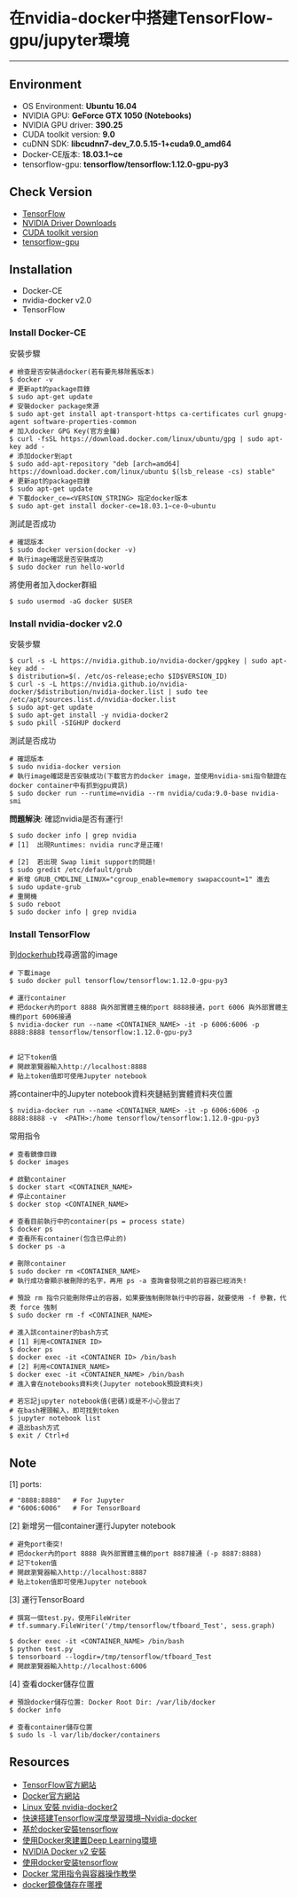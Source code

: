 # 在nvidia-docker中搭建TensorFlow-gpu/jupyter環境
---
## Environment
- OS Environment: **Ubuntu 16.04**
- NVIDIA GPU: **GeForce GTX 1050 (Notebooks)**
- NVIDIA GPU driver: **390.25**
- CUDA toolkit version: **9.0**
- cuDNN SDK: **libcudnn7-dev_7.0.5.15-1+cuda9.0_amd64**
- Docker-CE版本: **18.03.1~ce**
- tensorflow-gpu: **tensorflow/tensorflow:1.12.0-gpu-py3**

## Check Version
- [TensorFlow](https://www.tensorflow.org/install/gpu?hl=zh_tw)
- [NVIDIA Driver Downloads](https://www.nvidia.com/download/index.aspx?lang=en-us)
- [CUDA toolkit version](https://docs.nvidia.com/deploy/cuda-compatibility/index.html#binary-compatibility__table-toolkit-driver)
- [tensorflow-gpu](https://www.tensorflow.org/install/source?hl=zh-cn#linux)

## Installation
- Docker-CE
- nvidia-docker v2.0
- TensorFlow

### Install Docker-CE
安裝步驟

	# 檢查是否安裝過docker(若有要先移除舊版本) 
	$ docker -v 
	# 更新apt的package目錄
	$ sudo apt-get update
	# 安裝docker package來源
    $ sudo apt-get install apt-transport-https ca-certificates curl gnupg-agent software-properties-common
    # 加入docker GPG Key(官方金鑰)
    $ curl -fsSL https://download.docker.com/linux/ubuntu/gpg | sudo apt-key add -
	# 添加docker到apt
    $ sudo add-apt-repository "deb [arch=amd64] https://download.docker.com/linux/ubuntu $(lsb_release -cs) stable"
	# 更新apt的package目錄
	$ sudo apt-get update
	# 下載docker_ce=<VERSION_STRING> 指定docker版本
	$ sudo apt-get install docker-ce=18.03.1~ce-0~ubuntu

測試是否成功

	# 確認版本
	$ sudo docker version(docker -v)
	# 執行image確認是否安裝成功
	$ sudo docker run hello-world

將使用者加入docker群組 

	$ sudo usermod -aG docker $USER

### Install nvidia-docker v2.0
安裝步驟

	$ curl -s -L https://nvidia.github.io/nvidia-docker/gpgkey | sudo apt-key add -
	$ distribution=$(. /etc/os-release;echo $ID$VERSION_ID)
	$ curl -s -L https://nvidia.github.io/nvidia-docker/$distribution/nvidia-docker.list | sudo tee /etc/apt/sources.list.d/nvidia-docker.list
	$ sudo apt-get update
	$ sudo apt-get install -y nvidia-docker2 
	$ sudo pkill -SIGHUP dockerd 

測試是否成功

	# 確認版本
	$ sudo nvidia-docker version
	# 執行image確認是否安裝成功(下載官方的docker image，並使用nvidia-smi指令驗證在docker container中有抓到gpu資訊)
	$ sudo docker run --runtime=nvidia --rm nvidia/cuda:9.0-base nvidia-smi 

**問題解決**: 確認nvidia是否有運行!
    
	$ sudo docker info | grep nvidia
	# [1]  出現Runtimes: nvidia runc才是正確!
	
    # [2]  若出現 Swap limit support的問題!
    $ sudo gredit /etc/default/grub
	# 新增 GRUB_CMDLINE_LINUX="cgroup_enable=memory swapaccount=1" 進去
	$ sudo update-grub
	# 重開機	
    $ sudo reboot
	$ sudo docker info | grep nvidia

### Install TensorFlow
到[dockerhub](https://hub.docker.com/search?type=image)找尋適當的image
	
	# 下載image
    $ sudo docker pull tensorflow/tensorflow:1.12.0-gpu-py3
	
	# 運行container
	# 把docker內的port 8888 與外部實體主機的port 8888接通，port 6006 與外部實體主機的port 6006接通
	$ nvidia-docker run --name <CONTAINER_NAME>	-it -p 6006:6006 -p 8888:8888 tensorflow/tensorflow:1.12.0-gpu-py3


	# 記下token值
	# 開啟瀏覽器輸入http://localhost:8888
    # 貼上token值即可使用Jupyter notebook

將container中的Jupyter notebook資料夾鏈結到實體資料夾位置

	$ nvidia-docker run --name <CONTAINER_NAME>	-it -p 6006:6006 -p 8888:8888 -v  <PATH>:/home tensorflow/tensorflow:1.12.0-gpu-py3


常用指令

	# 查看鏡像目錄
	$ docker images
	
	# 啟動container
	$ docker start <CONTAINER_NAME>
	# 停止container
	$ docker stop <CONTAINER_NAME>

	# 查看目前執行中的container(ps = process state)
	$ docker ps
	# 查看所有container(包含已停止的)
	$ docker ps -a

	# 刪除container
	$ sudo docker rm <CONTAINER_NAME>
	# 執行成功會顯示被刪除的名字，再用 ps -a 查詢會發現之前的容器已經消失!

	# 預設 rm 指令只能刪除停止的容器，如果要強制刪除執行中的容器，就要使用 -f 參數，代表 force 強制
	$ sudo docker rm -f <CONTAINER_NAME>	

	# 進入該container的bash方式
	# [1] 利用<CONTAINER ID>
	$ docker ps
	$ docker exec -it <CONTAINER ID> /bin/bash
	# [2] 利用<CONTAINER_NAME>
	$ docker exec -it <CONTAINER_NAME> /bin/bash
	# 進入會在notebooks資料夾(Jupyter notebook預設資料夾)

	# 若忘記jupyter notebook值(密碼)或是不小心登出了
	# 在bash裡頭輸入，即可找到token
	$ jupyter notebook list
	# 退出bash方式
	$ exit / Ctrl+d

## Note

[1] ports:

	# "8888:8888"   # For Jupyter
	# "6006:6006"   # For TensorBoard

[2] 新增另一個container運行Jupyter notebook

	# 避免port衝突!
	# 把docker內的port 8888 與外部實體主機的port 8887接通 (-p 8887:8888)
	# 記下token值
	# 開啟瀏覽器輸入http://localhost:8887
	# 貼上token值即可使用Jupyter notebook

[3] 運行TensorBoard

	# 撰寫一個test.py，使用FileWriter
	# tf.summary.FileWriter('/tmp/tensorflow/tfboard_Test', sess.graph)

	$ docker exec -it <CONTAINER_NAME> /bin/bash
	$ python test.py 
	$ tensorboard --logdir=/tmp/tensorflow/tfboard_Test
	# 開啟瀏覽器輸入http://localhost:6006

[4] 查看docker儲存位置

	# 預設docker儲存位置: Docker Root Dir: /var/lib/docker
	$ docker info
	
	# 查看container儲存位置
    $ sudo ls -l var/lib/docker/containers 
	

## Resources
- [TensorFlow官方網站](https://www.tensorflow.org/install/docker)
- [Docker官方網站](https://docs.docker.com/install/linux/docker-ce/ubuntu/)
- [Linux 安裝 nvidia-docker2](https://roy051023.github.io/2019/02/25/Ubuntu-Install-Nvidia-Docker2/)
- [快速搭建Tensorflow深度學習環境–Nvidia-docker](https://darren1231.pixnet.net/blog/post/349736695)
- [基於docker安裝tensorflow](https://juejin.im/post/5a8fea695188257a7450cb4c)
- [使用Docker來建置Deep Learning環境](https://medium.com/@minyuantseng/%E4%BD%BF%E7%94%A8docker%E4%BE%86%E5%BB%BA%E7%BD%AEdeep-learning%E7%92%B0%E5%A2%83-171d35632840)
- [NVIDIA Docker v2 安裝](https://ellis-wu.github.io/2018/03/02/nvidia-docker-installation/)
- [使用docker安装tensorflow](https://www.jianshu.com/p/478750c45e68)
- [Docker 常用指令與容器操作教學](https://blog.gtwang.org/linux/docker-commands-and-container-management-tutorial/)
- [docker鏡像儲存在哪裡](https://blog.csdn.net/qq_30764991/article/details/81873610)

